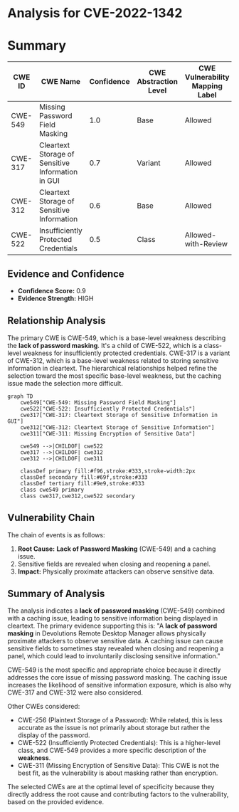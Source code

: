 # Analysis for CVE-2022-1342

# Summary
| CWE ID | CWE Name | Confidence | CWE Abstraction Level | CWE Vulnerability Mapping Label | CWE-Vulnerability Mapping Notes |
|---|---|---|---|---|---|
| CWE-549 | Missing Password Field Masking | 1.0 | Base | Allowed | Primary CWE |
| CWE-317 | Cleartext Storage of Sensitive Information in GUI | 0.7 | Variant | Allowed | Secondary Candidate |
| CWE-312 | Cleartext Storage of Sensitive Information | 0.6 | Base | Allowed | Secondary Candidate |
| CWE-522 | Insufficiently Protected Credentials | 0.5 | Class | Allowed-with-Review | Secondary Candidate |

## Evidence and Confidence

*   **Confidence Score:** 0.9
*   **Evidence Strength:** HIGH

## Relationship Analysis
The primary CWE is CWE-549, which is a base-level weakness describing the **lack of password masking**. It's a child of CWE-522, which is a class-level weakness for insufficiently protected credentials. CWE-317 is a variant of CWE-312, which is a base-level weakness related to storing sensitive information in cleartext. The hierarchical relationships helped refine the selection toward the most specific base-level weakness, but the caching issue made the selection more difficult.

```mermaid
graph TD
    cwe549["CWE-549: Missing Password Field Masking"]
    cwe522["CWE-522: Insufficiently Protected Credentials"]
    cwe317["CWE-317: Cleartext Storage of Sensitive Information in GUI"]
    cwe312["CWE-312: Cleartext Storage of Sensitive Information"]
    cwe311["CWE-311: Missing Encryption of Sensitive Data"]

    cwe549 -->|CHILDOF| cwe522
    cwe317 -->|CHILDOF| cwe312
    cwe312 -->|CHILDOF| cwe311

    classDef primary fill:#f96,stroke:#333,stroke-width:2px
    classDef secondary fill:#69f,stroke:#333
    classDef tertiary fill:#9e9,stroke:#333
    class cwe549 primary
    class cwe317,cwe312,cwe522 secondary
```

## Vulnerability Chain
The chain of events is as follows:
1.  **Root Cause:** **Lack of Password Masking** (CWE-549) and a caching issue.
2.  Sensitive fields are revealed when closing and reopening a panel.
3.  **Impact:** Physically proximate attackers can observe sensitive data.

## Summary of Analysis
The analysis indicates a **lack of password masking** (CWE-549) combined with a caching issue, leading to sensitive information being displayed in cleartext. The primary evidence supporting this is: "A **lack of password masking** in Devolutions Remote Desktop Manager allows physically proximate attackers to observe sensitive data. A caching issue can cause sensitive fields to sometimes stay revealed when closing and reopening a panel, which could lead to involuntarily disclosing sensitive information."

CWE-549 is the most specific and appropriate choice because it directly addresses the core issue of missing password masking. The caching issue increases the likelihood of sensitive information exposure, which is also why CWE-317 and CWE-312 were also considered.

Other CWEs considered:

*   CWE-256 (Plaintext Storage of a Password): While related, this is less accurate as the issue is not primarily about storage but rather the display of the password.
*   CWE-522 (Insufficiently Protected Credentials): This is a higher-level class, and CWE-549 provides a more specific description of the **weakness**.
*   CWE-311 (Missing Encryption of Sensitive Data): This CWE is not the best fit, as the vulnerability is about masking rather than encryption.

The selected CWEs are at the optimal level of specificity because they directly address the root cause and contributing factors to the vulnerability, based on the provided evidence.